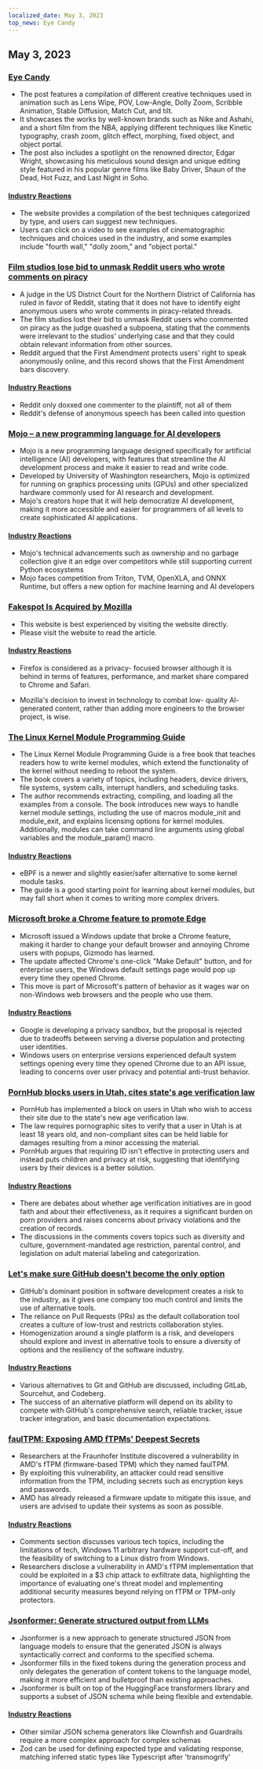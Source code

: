 ```yaml
---
localized_date: May 3, 2023
top_news: Eye Candy
---
```


## May 3, 2023

### [Eye Candy](https://eycndy.com)

- The post features a compilation of different creative techniques used in animation such as Lens Wipe, POV, Low-Angle, Dolly Zoom, Scribble Animation, Stable Diffusion, Match Cut, and tilt.
- It showcases the works by well-known brands such as Nike and Ashahi, and a short film from the NBA, applying different techniques like Kinetic typography, crash zoom, glitch effect, morphing, fixed object, and object portal.
- The post also includes a spotlight on the renowned director, Edgar Wright, showcasing his meticulous sound design and unique editing style featured in his popular genre films like Baby Driver, Shaun of the Dead, Hot Fuzz, and Last Night in Soho.

#### [Industry Reactions](http://news.ycombinator.com/item?id=35791575)

- The website provides a compilation of the best techniques categorized by type, and users can suggest new techniques.
- Users can click on a video to see examples of cinematographic techniques and choices used in the industry, and some examples include "fourth wall," "dolly zoom," and "object portal."

### [Film studios lose bid to unmask Reddit users who wrote comments on piracy](https://arstechnica.com/tech-policy/2023/05/judge-wont-force-reddit-to-identify-anonymous-users-who-discussed-piracy/)

- A judge in the US District Court for the Northern District of California has ruled in favor of Reddit, stating that it does not have to identify eight anonymous users who wrote comments in piracy-related threads.
- The film studios lost their bid to unmask Reddit users who commented on piracy as the judge quashed a subpoena, stating that the comments were irrelevant to the studios' underlying case and that they could obtain relevant information from other sources.
- Reddit argued that the First Amendment protects users' right to speak anonymously online, and this record shows that the First Amendment bars discovery.

#### [Industry Reactions](http://news.ycombinator.com/item?id=35787080)

- Reddit only doxxed one commenter to the plaintiff, not all of them
- Reddit's defense of anonymous speech has been called into question

### [Mojo – a new programming language for AI developers](https://www.modular.com/mojo)

- Mojo is a new programming language designed specifically for artificial intelligence (AI) developers, with features that streamline the AI development process and make it easier to read and write code.
- Developed by University of Washington researchers, Mojo is optimized for running on graphics processing units (GPUs) and other specialized hardware commonly used for AI research and development.
- Mojo's creators hope that it will help democratize AI development, making it more accessible and easier for programmers of all levels to create sophisticated AI applications.

#### [Industry Reactions](http://news.ycombinator.com/item?id=35790367)

- Mojo's technical advancements such as ownership and no garbage collection give it an edge over competitors while still supporting current Python ecosystems
- Mojo faces competition from Triton, TVM, OpenXLA, and ONNX Runtime, but offers a new option for machine learning and AI developers

### [Fakespot Is Acquired by Mozilla](https://www.fakespot.com/post/fakespot-acquired-by-mozilla)

- This website is best experienced by visiting the website directly.
- Please visit the website to read the article.

#### [Industry Reactions](http://news.ycombinator.com/item?id=35789963)

- Firefox is considered as a privacy- focused browser although it is behind in terms of features, performance, and market share compared to Chrome and Safari.

- Mozilla's decision to invest in technology to combat low- quality AI- generated content, rather than adding more engineers to the browser project, is wise.

### [The Linux Kernel Module Programming Guide](https://sysprog21.github.io/lkmpg/)

- The Linux Kernel Module Programming Guide is a free book that teaches readers how to write kernel modules, which extend the functionality of the kernel without needing to reboot the system.
- The book covers a variety of topics, including headers, device drivers, file systems, system calls, interrupt handlers, and scheduling tasks.
- The author recommends extracting, compiling, and loading all the examples from a console. The book introduces new ways to handle kernel module settings, including the use of macros module_init and module_exit, and explains licensing options for kernel modules. Additionally, modules can take command line arguments using global variables and the module_param() macro.

#### [Industry Reactions](http://news.ycombinator.com/item?id=35782630)

- eBPF is a newer and slightly easier/safer alternative to some kernel module tasks.
- The guide is a good starting point for learning about kernel modules, but may fall short when it comes to writing more complex drivers.

### [Microsoft broke a Chrome feature to promote Edge](https://gizmodo.com/microsoft-windows-google-chrome-feature-broken-edge-1850392901)

- Microsoft issued a Windows update that broke a Chrome feature, making it harder to change your default browser and annoying Chrome users with popups, Gizmodo has learned.
- The update affected Chrome's one-click "Make Default" button, and for enterprise users, the Windows default settings page would pop up every time they opened Chrome.
- This move is part of Microsoft's pattern of behavior as it wages war on non-Windows web browsers and the people who use them.

#### [Industry Reactions](http://news.ycombinator.com/item?id=35787707)

- Google is developing a privacy sandbox, but the proposal is rejected due to tradeoffs between serving a diverse population and protecting user identities.
- Windows users on enterprise versions experienced default system settings opening every time they opened Chrome due to an API issue, leading to concerns over user privacy and potential anti-trust behavior.

### [PornHub blocks users in Utah, cites state's age verification law](https://kslnewsradio.com/2003298/adult-website-pornhub-blocks-users-in-utah-from-accessing-the-site/)

- PornHub has implemented a block on users in Utah who wish to access their site due to the state's new age verification law.
- The law requires pornographic sites to verify that a user in Utah is at least 18 years old, and non-compliant sites can be held liable for damages resulting from a minor accessing the material.
- PornHub argues that requiring ID isn't effective in protecting users and instead puts children and privacy at risk, suggesting that identifying users by their devices is a better solution.

#### [Industry Reactions](http://news.ycombinator.com/item?id=35786086)

- There are debates about whether age verification initiatives are in good faith and about their effectiveness, as it requires a significant burden on porn providers and raises concerns about privacy violations and the creation of records.
- The discussions in the comments covers topics such as diversity and culture, government-mandated age restriction, parental control, and legislation on adult material labeling and categorization.

### [Let's make sure GitHub doesn't become the only option](https://blog.edwardloveall.com/lets-make-sure-github-doesnt-become-the-only-option)

- GitHub's dominant position in software development creates a risk to the industry, as it gives one company too much control and limits the use of alternative tools.
- The reliance on Pull Requests (PRs) as the default collaboration tool creates a culture of low-trust and restricts collaboration styles.
- Homogenization around a single platform is a risk, and developers should explore and invest in alternative tools to ensure a diversity of options and the resiliency of the software industry.

#### [Industry Reactions](http://news.ycombinator.com/item?id=35787102)

- Various alternatives to Git and GitHub are discussed, including GitLab, Sourcehut, and Codeberg.
- The success of an alternative platform will depend on its ability to compete with GitHub's comprehensive search, reliable tracker, issue tracker integration, and basic documentation expectations.

### [faulTPM: Exposing AMD fTPMs' Deepest Secrets](https://arxiv.org/abs/2304.14717)

- Researchers at the Fraunhofer Institute discovered a vulnerability in AMD's fTPM (firmware-based TPM) which they named faulTPM.
- By exploiting this vulnerability, an attacker could read sensitive information from the TPM, including secrets such as encryption keys and passwords.
- AMD has already released a firmware update to mitigate this issue, and users are advised to update their systems as soon as possible.

#### [Industry Reactions](http://news.ycombinator.com/item?id=35787195)

- Comments section discusses various tech topics, including the limitations of tech, Windows 11 arbitrary hardware support cut-off, and the feasibility of switching to a Linux distro from Windows.
- Researchers disclose a vulnerability in AMD's fTPM implementation that could be exploited in a $3 chip attack to exfiltrate data, highlighting the importance of evaluating one's threat model and implementing additional security measures beyond relying on fTPM or TPM-only protectors.

### [Jsonformer: Generate structured output from LLMs](https://github.com/1rgs/jsonformer)

- Jsonformer is a new approach to generate structured JSON from language models to ensure that the generated JSON is always syntactically correct and conforms to the specified schema.
- Jsonformer fills in the fixed tokens during the generation process and only delegates the generation of content tokens to the language model, making it more efficient and bulletproof than existing approaches.
- Jsonformer is built on top of the HuggingFace transformers library and supports a subset of JSON schema while being flexible and extendable.

#### [Industry Reactions](http://news.ycombinator.com/item?id=35790092)

- Other similar JSON schema generators like Clownfish and Guardrails require a more complex approach for complex schemas
- Zod can be used for defining expected type and validating response, matching inferred static types like Typescript after 'transmogrify'

</Steps>
